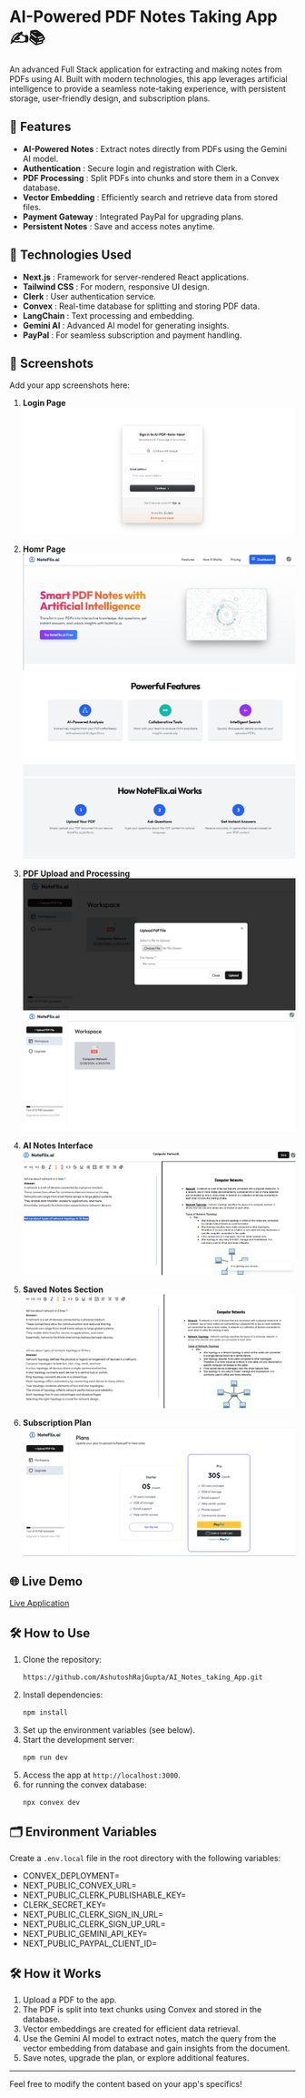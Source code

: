 # AI-Powered PDF Notes Taking App ✍️📚

An advanced Full Stack application for extracting and making notes from PDFs using AI. Built with modern technologies, this app leverages artificial intelligence to provide a seamless note-taking experience, with persistent storage, user-friendly design, and subscription plans.

## 🌟 Features

- **AI-Powered Notes** : Extract notes directly from PDFs using the Gemini AI model.
- **Authentication** : Secure login and registration with Clerk.
- **PDF Processing** : Split PDFs into chunks and store them in a Convex database.
- **Vector Embedding** : Efficiently search and retrieve data from stored files.
- **Payment Gateway** : Integrated PayPal for upgrading plans.
- **Persistent Notes** : Save and access notes anytime.

## 🚀 Technologies Used

- **Next.js** : Framework for server-rendered React applications.
- **Tailwind CSS** : For modern, responsive UI design.
- **Clerk** : User authentication service.
- **Convex** : Real-time database for splitting and storing PDF data.
- **LangChain** : Text processing and embedding.
- **Gemini AI** : Advanced AI model for generating insights.
- **PayPal** : For seamless subscription and payment handling.

## 📸 Screenshots

Add your app screenshots here:

1. **Login Page**
   ![1735408116916](image/README/1735408116916.png)
2. **Homr Page**
   ![1735408188379](image/README/1735408188379.png)
   ![1735408229967](image/README/1735408229967.png)
   ![1735408267467](image/README/1735408267467.png)

3. **PDF Upload and Processing**
   ![1735408381129](image/README/1735408381129.png)
   ![1735408310257](image/README/1735408310257.png)

4. **AI Notes Interface**
   ![1735408475553](image/README/1735408475553.png)

5. **Saved Notes Section**
   ![1735408496494](image/README/1735408496494.png)
6. **Subscription Plan**
   ![1735408523489](image/README/1735408523489.png)

## 🌐 Live Demo

[Live Application](https://ai-notes-taking-app.vercel.app/)

## 🛠️ How to Use

1. Clone the repository:
   ```bash
   https://github.com/AshutoshRajGupta/AI_Notes_taking_App.git
   ```
2. Install dependencies:
   ```bash
   npm install
   ```
3. Set up the environment variables (see below).
4. Start the development server:
   ```bash
   npm run dev
   ```
5. Access the app at `http://localhost:3000`.
6. for running the convex database:
   ```bash
   npx convex dev
   ```

## 🗂️ Environment Variables

Create a `.env.local` file in the root directory with the following variables:

- CONVEX_DEPLOYMENT=
- NEXT_PUBLIC_CONVEX_URL=
- NEXT_PUBLIC_CLERK_PUBLISHABLE_KEY=
- CLERK_SECRET_KEY=
- NEXT_PUBLIC_CLERK_SIGN_IN_URL=
- NEXT_PUBLIC_CLERK_SIGN_UP_URL=
- NEXT_PUBLIC_GEMINI_API_KEY=
- NEXT_PUBLIC_PAYPAL_CLIENT_ID=

## 🛠️ How it Works

1. Upload a PDF to the app.
2. The PDF is split into text chunks using Convex and stored in the database.
3. Vector embeddings are created for efficient data retrieval.
4. Use the Gemini AI model to extract notes, match the query from the vector embedding from database and gain insights from the document.
5. Save notes, upgrade the plan, or explore additional features.

---

Feel free to modify the content based on your app's specifics!
